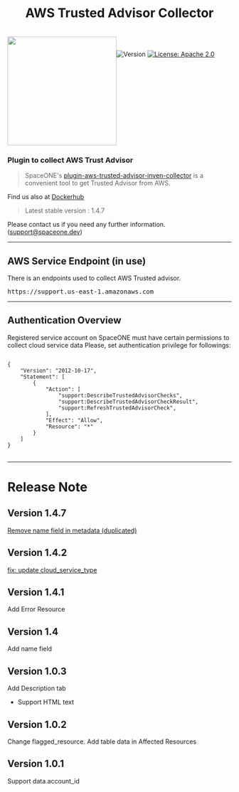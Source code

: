 <h1 align="center">AWS Trusted Advisor Collector</h1>  

<br/>  
<div align="center" style="display:flex;">  
  <img width="245" src="https://spaceone-custom-assets.s3.ap-northeast-2.amazonaws.com/console-assets/icons/aws-cloudservice.svg">
  <p> 
    <br>
    <img alt="Version"  src="https://img.shields.io/badge/version-1.4.7-blue.svg?cacheSeconds=2592000"  />    
    <a href="https://www.apache.org/licenses/LICENSE-2.0"  target="_blank"><img alt="License: Apache 2.0"  src="https://img.shields.io/badge/License-Apache 2.0-yellow.svg" /></a> 
  </p> 
</div>   

### Plugin to collect AWS Trust Advisor

> SpaceONE's [plugin-aws-trusted-advisor-inven-collector](https://github.com/spaceone-dev/plugin-aws-trusted-advisor-inven-collector) is a convenient tool to get Trusted Advisor from AWS.


Find us also at [Dockerhub](https://hub.docker.com/repository/docker/spaceone/plugin-aws-trusted-advisor-inven-collector)
> Latest stable version : 1.4.7

Please contact us if you need any further information. (<support@spaceone.dev>)

---

## AWS Service Endpoint (in use)

There is an endpoints used to collect AWS Trusted advisor.

<pre>
https://support.us-east-1.amazonaws.com
</pre>

---

## Authentication Overview

Registered service account on SpaceONE must have certain permissions to collect cloud service data Please, set
authentication privilege for followings:

<pre>
<code>
{
    "Version": "2012-10-17",
    "Statement": [
        {
            "Action": [
                "support:DescribeTrustedAdvisorChecks",
                "support:DescribeTrustedAdvisorCheckResult",
                "support:RefreshTrustedAdvisorCheck",
            ],
            "Effect": "Allow",
            "Resource": "*"
        }
    ]
}
</code>
</pre>


---
# Release Note

## Version 1.4.7
[Remove name field in metadata (duplicated)](https://github.com/cloudforet-io/plugin-aws-trusted-advisor-inven-collector/pull/4)

## Version 1.4.2
[fix: update cloud_service_type](https://github.com/spaceone-dev/plugin-aws-trusted-advisor-inven-collector/commit/9f29f245cf9e0cc769ebfad246d558a79174229d)

## Version 1.4.1

Add Error Resource

## Version 1.4

Add name field

## Version 1.0.3

Add Description tab
- Support HTML text

## Version 1.0.2

Change flagged_resource.
Add table data in Affected Resources

## Version 1.0.1

Support data.account_id




